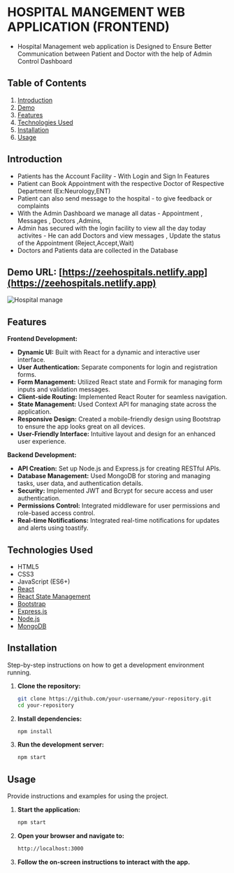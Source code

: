 # HOSPITAL MANGEMENT WEB APPLICATION (FRONTEND)

- Hospital Management web application is Designed to Ensure Better Communication between  Patient and Doctor with the help of Admin Control Dashboard 

## Table of Contents
1. [Introduction](#introduction)
2. [Demo](#demo)
3. [Features](#features)
4. [Technologies Used](#technologies-used)
5. [Installation](#installation)
6. [Usage](#usage)

## Introduction
- Patients has the Account Facility - With Login and Sign In Features
- Patient can Book Appointment with the respective Doctor of  Respective Department (Ex:Neurology,ENT)
- Patient can also send message to the hospital - to give feedback or complaints
- With the Admin Dashboard we manage all datas - Appointment , Messages , Doctors ,Admins,
- Admin has secured with the login facility to view all the day today activites - He can add Doctors and view messages , Update the status of the Appointment (Reject,Accept,Wait)
- Doctors and Patients data are collected in the Database 
## Demo URL: [https://zeehospitals.netlify.app](https://zeehospitals.netlify.app)
![Hospital manage](https://github.com/JeganPeriasamy/Hospital-front/assets/166896131/16935307-c88e-45aa-a016-99cdf9d3cb8e)



## Features

**Frontend Development:**
- **Dynamic UI:** Built with React for a dynamic and interactive user interface.
- **User Authentication:** Separate components for login and registration forms.
- **Form Management:** Utilized React state and Formik for managing form inputs and validation messages.
- **Client-side Routing:** Implemented React Router for seamless navigation.
- **State Management:** Used  Context API for managing state across the application.
- **Responsive Design:** Created a mobile-friendly design using Bootstrap to ensure the app looks great on all devices.
- **User-Friendly Interface:** Intuitive layout and design for an enhanced user experience.

**Backend Development:**
- **API Creation:** Set up Node.js and Express.js for creating RESTful APIs.
- **Database Management:** Used MongoDB for storing and managing tasks, user data, and authentication details.
- **Security:** Implemented JWT and Bcrypt for secure access and user authentication.
- **Permissions Control:** Integrated middleware for user permissions and role-based access control.
- **Real-time Notifications:** Integrated real-time notifications for updates and alerts using toastify.


## Technologies Used

- HTML5
- CSS3
- JavaScript (ES6+)
- [React](https://reactjs.org/)
- [React State Management](https://reactjs.org/)
- [Bootstrap](https://getbootstrap.com/)
- [Express.js](https://expressjs.com/)
- [Node.js](https://nodejs.org/)
- [MongoDB](https://mongodb.com/)


## Installation

Step-by-step instructions on how to get a development environment running.

1. **Clone the repository:**
   ```sh
   git clone https://github.com/your-username/your-repository.git
   cd your-repository
   ```

2. **Install dependencies:**
   ```sh
   npm install
   ```

3. **Run the development server:**
   ```sh
   npm start
   ```

## Usage

Provide instructions and examples for using the project.

1. **Start the application:**
   ```sh
   npm start
   ```

2. **Open your browser and navigate to:**
   ```sh
   http://localhost:3000
   ```

3. **Follow the on-screen instructions to interact with the app.**


